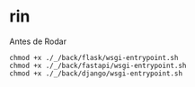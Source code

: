 # rin


Antes de Rodar
```
chmod +x ./_/back/flask/wsgi-entrypoint.sh
chmod +x ./_/back/fastapi/wsgi-entrypoint.sh
chmod +x ./_/back/django/wsgi-entrypoint.sh
```